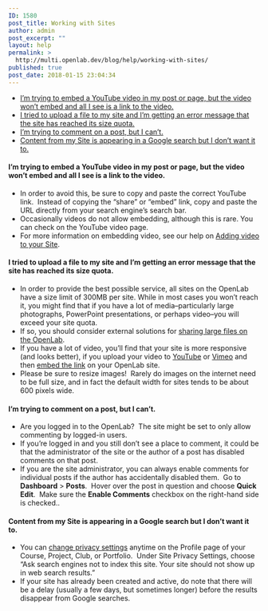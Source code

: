 ```yaml
---
ID: 1580
post_title: Working with Sites
author: admin
post_excerpt: ""
layout: help
permalink: >
  http://multi.openlab.dev/blog/help/working-with-sites/
published: true
post_date: 2018-01-15 23:04:34
---
```

<ul>
 	<li><a href="https://openlab.citytech.cuny.edu/blog/help/working-with-sites/#videoembed">I’m trying to embed a YouTube video in my post or page, but the video won’t embed and all I see is a link to the video.</a></li>
 	<li><a href="https://openlab.citytech.cuny.edu/blog/help/working-with-sites/#quota">I tried to upload a file to my site and I’m getting an error message that the site has reached its size quota.</a></li>
 	<li><a href="https://openlab.citytech.cuny.edu/blog/help/working-with-sites/#comment">I’m trying to comment on a post, but I can’t.</a></li>
 	<li><a href="https://openlab.citytech.cuny.edu/blog/help/working-with-sites/#google">Content from my Site is appearing in a Google search but I don’t want it to.</a><a name="videoembed"></a></li>
</ul>
<h4>I’m trying to embed a YouTube video in my post or page, but the video won’t embed and all I see is a link to the video.</h4>
<ul>
 	<li>In order to avoid this, be sure to copy and paste the correct YouTube link.  Instead of copying the “share” or “embed” link, copy and paste the URL directly from your search engine’s search bar.</li>
 	<li>Occasionally videos do not allow embedding, although this is rare. You can check on the YouTube video page.</li>
 	<li>For more information on embedding video, see our help on <a href="https://openlab.citytech.cuny.edu/blog/help/adding-video-to-your-site/">Adding video to your Site</a>.<a name="quota"></a></li>
</ul>
<h4>I tried to upload a file to my site and I’m getting an error message that the site has reached its size quota.</h4>
<ul>
 	<li>In order to provide the best possible service, all sites on the OpenLab have a size limit of 300MB per site. While in most cases you won’t reach it, you might find that if you have a lot of media–particularly large photographs, PowerPoint presentations, or perhaps video–you will exceed your site quota.</li>
 	<li>If so, you should consider external solutions for <a href="https://openlab.citytech.cuny.edu/blog/help/sharing-large-files-on-the-openlab/">sharing large files on the OpenLab</a>.</li>
 	<li>If you have a lot of video, you’ll find that your site is more responsive (and looks better), if you upload your video to <a href="https://www.youtube.com/" target="_blank" rel="noopener">YouTube</a> or <a href="https://vimeo.com/" target="_blank" rel="noopener">Vimeo</a> and then <a href="https://openlab.citytech.cuny.edu/blog/help/adding-video-to-your-site/">embed the link</a> on your OpenLab site.</li>
 	<li>Please be sure to resize images!  Rarely do images on the internet need to be full size, and in fact the default width for sites tends to be about 600 pixels wide.<a name="comment"></a></li>
</ul>
<h4>I’m trying to comment on a post, but I can’t.</h4>
<ul>
 	<li>Are you logged in to the OpenLab?  The site might be set to only allow commenting by logged-in users.</li>
 	<li>If you’re logged in and you still don’t see a place to comment, it could be that the administrator of the site or the author of a post has disabled comments on that post.</li>
 	<li>If you are the site administrator, you can always enable comments for individual posts if the author has accidentally disabled them.  Go to <strong>Dashboard</strong> &gt; <strong>Posts</strong>.  Hover over the post in question and choose <strong>Quick Edit</strong>.  Make sure the <strong>Enable Comments</strong> checkbox on the right-hand side is checked..<a name="google"></a></li>
</ul>
<h4>Content from my Site is appearing in a Google search but I don’t want it to.</h4>
<ul>
 	<li>You can <a href="https://openlab.citytech.cuny.edu/blog/help/changing-privacy-and-other-settings-for-a-course-project-or-club/">change privacy settings</a> anytime on the Profile page of your Course, Project, Club, or Portfolio.  Under Site Privacy Settings, choose “Ask search engines not to index this site. Your site should not show up in web search results.”</li>
 	<li>If your site has already been created and active, do note that there will be a delay (usually a few days, but sometimes longer) before the results disappear from Google searches.</li>
</ul>